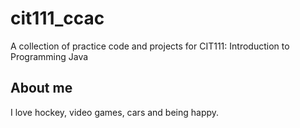 # cit111_ccac
A collection of practice code and projects for CIT111: Introduction to Programming Java
## About me 
I love hockey, video games, cars and being happy. 
